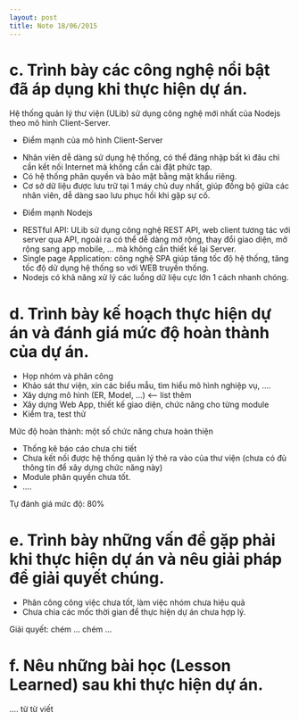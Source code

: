 ```yaml
---
layout: post
title: Note 18/06/2015
---
```


# c. Trình bày các công nghệ nổi bật đã áp dụng khi thực hiện dự án.

Hệ thống quản lý thư viện (ULib) sử dụng công nghệ mới nhất của Nodejs theo mô hình Client-Server. 

- Điểm mạnh của mô hình Client-Server
 * Nhân viên dễ dàng sử dụng hệ thống, có thể đăng nhập bất kì đâu chỉ cần kết nối Internet mà không cần cài đặt phức tạp.
 * Có hệ thống phân quyền và bảo mật bằng mật khẩu riêng.
 * Cơ sở dữ liệu được lưu trữ tại 1 máy chủ duy nhất, giúp đồng bộ giữa các nhân viên, dễ dàng sao lưu phục hồi khi gặp sự cố.

- Điểm mạnh Nodejs 
 * RESTful API: ULib sử dụng công nghệ REST API, web client tương tác với server qua API, ngoài ra có thể dễ dàng mở rộng, thay đổi giao diện, mở rộng sang app mobile, ... mà không cần thiết kế lại Server. 
 * Single page Application: công nghệ SPA giúp tăng tốc độ hệ thống, tăng tốc độ dử dụng hệ thống so với WEB truyền thống. 
 * Nodejs có khả năng xử lý các luồng dữ liệu cực lớn 1 cách nhanh chóng.

# d. Trình bày kế hoạch thực hiện dự án và đánh giá mức độ hoàn thành của dự án.

* Họp nhóm và phân công 
* Khảo sát thư viện, xin các biểu mẫu, tìm hiểu mô hình nghiệp vụ, ....
* Xây dựng mô hình (ER, Model, ...) <-- list thêm 
* Xây dựng Web App, thiết kế giao diện, chức năng cho từng module 
* Kiểm tra, test thử 

Mức độ hoàn thành: một số chức năng chưa hoàn thiện 
 * Thống kê báo cáo chưa chi tiết 
 * Chưa kết nối được hệ thống quản lý thẻ ra vào của thư viện (chưa có đủ thông tin để xây dựng chức năng này)
 * Module phân quyền chưa tốt. 
 * ....

Tự đánh giá mức độ: 80%

# e. Trình bày những vấn đề gặp phải khi thực hiện dự án và nêu giải pháp để giải quyết chúng.

* Phân công công việc chưa tốt, làm việc nhóm chưa hiệu quả 
* Chưa chia các mốc thời gian để thực hiện dự án chưa hợp lý.

Giải quyết: chém ... chém ...

# f. Nêu những bài học (Lesson Learned) sau khi thực hiện dự án.

....
từ từ viết 
